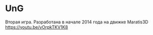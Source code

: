 # UnG

Вторая игра. Разработана в начале 2014 года на движке Maratis3D
https://youtu.be/vOrpkTKV1K8
